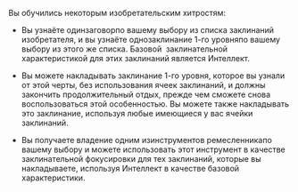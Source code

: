 Вы обучились некоторым изобретательским хитростям:



- Вы узнаёте одинзаговорпо вашему выбору из списка заклинаний изобретателя, и вы узнаёте однозаклинание 1-го уровняпо вашему выбору из этого же списка. Базовой  заклинательной характеристикой для этих заклинаний является Интеллект.

- Вы можете накладывать заклинание 1-го уровня, которое вы узнали от этой черты, без использования ячеек заклинаний, и должны закончить продолжительный отдых, прежде чем сможете снова воспользоваться этой особенностью. Вы можете также накладывать это заклинание, используя любые имеющиеся у вас ячейки заклинаний.

- Вы получаете владение одним изинструментов ремесленникапо вашему выбору и можете использовать этот инструмент в качестве заклинательной фокусировки для тех заклинаний, которые вы накладываете, используя Интеллект в качестве базовой характеристики.